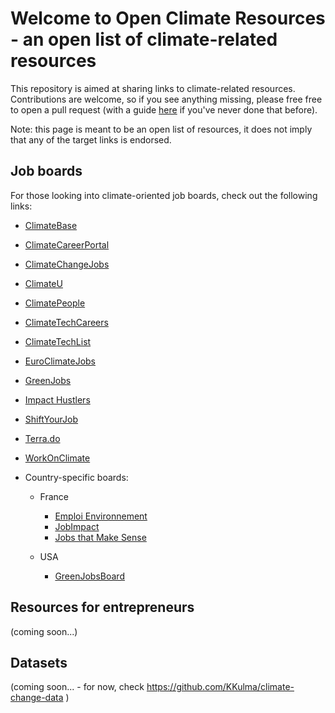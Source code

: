 # Welcome to Open Climate Resources - an open list of climate-related resources

This repository is aimed at sharing links to climate-related resources. Contributions are welcome, so if you see anything missing, please free free to open a pull request (with a guide [here](https://github.com/firstcontributions/first-contributions/blob/main/README.md) if you've never done that before).

Note: this page is meant to be an open list of resources, it does not imply that any of the target links is endorsed.


## Job boards

For those looking into climate-oriented job boards, check out the following links:
- [ClimateBase](https://climatebase.org/)
- [ClimateCareerPortal](https://www.climatecareerportal.com/)
- [ClimateChangeJobs](https://climatechangejobs.com/)
- [ClimateU](https://www.climateu.earth/jobs)
- [ClimatePeople](https://www.climatepeople.com/)
- [ClimateTechCareers](https://www.climatetechcareers.com/)
- [ClimateTechList](https://www.climatetechlist.com/)
- [EuroClimateJobs](https://www.euroclimatejobs.com/)
- [GreenJobs](https://greenjobs.net/)
- [Impact Hustlers](https://impacthustlers.pallet.com/jobs)
- [ShiftYourJob](https://shiftyourjob.org/)
- [Terra.do](https://terra.do/)
- [WorkOnClimate](https://workonclimate.org/)

- Country-specific boards:
  - France
    - [Emploi Environnement](https://www.emploi-environnement.com/)
    - [JobImpact](https://jobimpact.fr/)
    - [Jobs that Make Sense](https://jobs.makesense.org/fr)
   
  - USA
    - [GreenJobsBoard](https://www.greenjobsboard.us/)


## Resources for entrepreneurs

(coming soon...)

## Datasets

(coming soon... - for now, check https://github.com/KKulma/climate-change-data )
